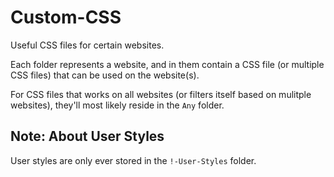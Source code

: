 # Custom-CSS
Useful CSS files for certain websites.

Each folder represents a website, and in them contain a CSS file (or multiple CSS files) that can be used on the website(s).

For CSS files that works on all websites (or filters itself based on mulitple websites), they'll most likely reside in the `Any` folder.

## Note: About User Styles

User styles are only ever stored in the `!-User-Styles` folder.
